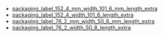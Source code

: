 * [packaging_label_152_4_mm_width_101_6_mm_length_extra](packaging_label_152_4_mm_width_101_6_mm_length_extra)
* [packaging_label_152_4_width_101_6_length_extra](packaging_label_152_4_width_101_6_length_extra)
* [packaging_label_76_2_mm_width_50_8_mm_length_extra](packaging_label_76_2_mm_width_50_8_mm_length_extra)
* [packaging_label_76_2_width_50_8_length_extra](packaging_label_76_2_width_50_8_length_extra)
